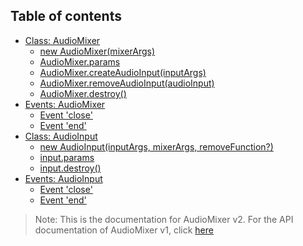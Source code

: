 ## Table of contents
- [Class: AudioMixer](./api/v2/AudioMixer.md#class-audiomixer)
  - [new AudioMixer(mixerArgs)](./api/v2/AudioMixer.md#new-audiomixermixerparams)
  - [AudioMixer.params](./api/v2/AudioMixer.md#audiomixerparams)
  - [AudioMixer.createAudioInput(inputArgs)](./api/v2/AudioMixer.md#audiomixercreateaudioinputinputargs)
  - [AudioMixer.removeAudioInput(audioInput)](./api/v2/AudioMixer.md#audiomixerremoveaudioinputaudioinput)
  - [AudioMixer.destroy()](./api/v2/AudioMixer.md#audiomixerdestroy)
- [Events: AudioMixer](./api/v2/AudioMixer.md#events-audiomixer)
  - [Event 'close'](./api/v2/AudioMixer.md#event-close)
  - [Event 'end'](./api/v2/AudioMixer.md#event-end)
- [Class: AudioInput](./api/v2/AudioInput.md#class-audioinput)
  - [new AudioInput(inputArgs, mixerArgs, removeFunction?)](./api/v2/AudioInput.md#new-audioinputinputparams-mixerparams-removefunction)
  - [input.params](./api/v2/AudioInput.md#audioinputparams)
  - [input.destroy()](./api/v2/AudioInput.md#inputdestroy)
- [Events: AudioInput](./api/v2/AudioInput.md#events-audioinput)
  - [Event 'close'](./api/v2/AudioInput.md#event-close)
  - [Event 'end'](./api/v2/AudioInput.md#event-end)

> Note: This is the documentation for AudioMixer v2.
> For the API documentation of AudioMixer v1, click [here](./api/v1/API.md)